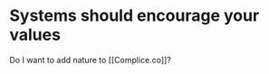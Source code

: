 # Systems should encourage your values
Do I want to add nature to [[Complice.co]]?

<!--  -->

<!-- {BearID:D22D219E-9D50-4024-8269-CBE7D461DB5F-455-0000069FE3465E0C} -->
